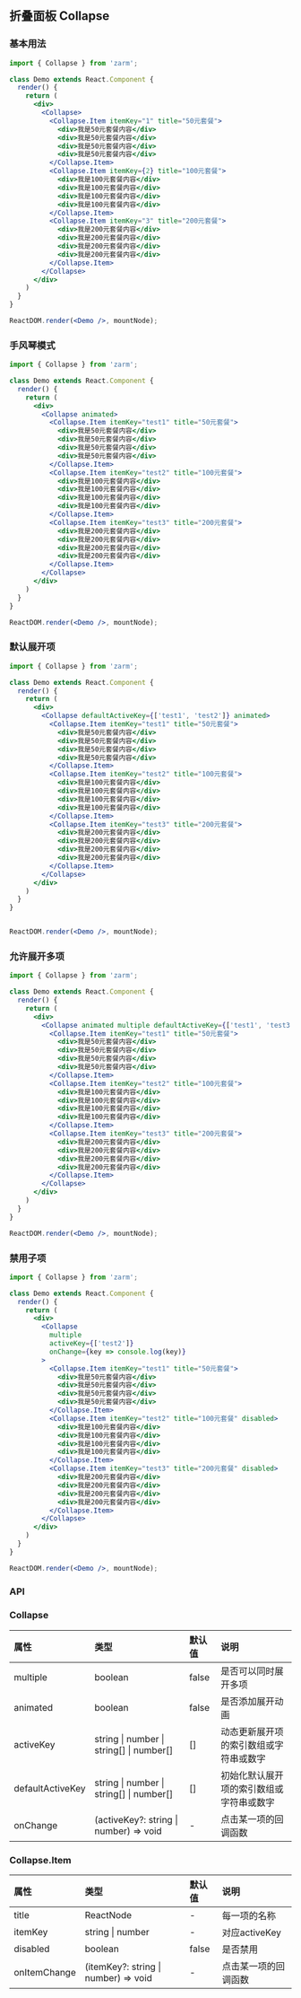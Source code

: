 ## 折叠面板 Collapse



### 基本用法
```jsx
import { Collapse } from 'zarm';

class Demo extends React.Component {
  render() {
    return (
      <div>
        <Collapse>
          <Collapse.Item itemKey="1" title="50元套餐">
            <div>我是50元套餐内容</div>
            <div>我是50元套餐内容</div>
            <div>我是50元套餐内容</div>
            <div>我是50元套餐内容</div>
          </Collapse.Item>
          <Collapse.Item itemKey={2} title="100元套餐">
            <div>我是100元套餐内容</div>
            <div>我是100元套餐内容</div>
            <div>我是100元套餐内容</div>
            <div>我是100元套餐内容</div>
          </Collapse.Item>
          <Collapse.Item itemKey="3" title="200元套餐">
            <div>我是200元套餐内容</div>
            <div>我是200元套餐内容</div>
            <div>我是200元套餐内容</div>
            <div>我是200元套餐内容</div>
          </Collapse.Item>
        </Collapse>
      </div>
    )
  }
}

ReactDOM.render(<Demo />, mountNode);
```



### 手风琴模式
```jsx
import { Collapse } from 'zarm';

class Demo extends React.Component {
  render() {
    return (
      <div>
        <Collapse animated>
          <Collapse.Item itemKey="test1" title="50元套餐">
            <div>我是50元套餐内容</div>
            <div>我是50元套餐内容</div>
            <div>我是50元套餐内容</div>
            <div>我是50元套餐内容</div>
          </Collapse.Item>
          <Collapse.Item itemKey="test2" title="100元套餐">
            <div>我是100元套餐内容</div>
            <div>我是100元套餐内容</div>
            <div>我是100元套餐内容</div>
            <div>我是100元套餐内容</div>
          </Collapse.Item>
          <Collapse.Item itemKey="test3" title="200元套餐">
            <div>我是200元套餐内容</div>
            <div>我是200元套餐内容</div>
            <div>我是200元套餐内容</div>
            <div>我是200元套餐内容</div>
          </Collapse.Item>
        </Collapse>
      </div>
    )
  }
}

ReactDOM.render(<Demo />, mountNode);
```



### 默认展开项
```jsx
import { Collapse } from 'zarm';

class Demo extends React.Component {
  render() {
    return (
      <div>
        <Collapse defaultActiveKey={['test1', 'test2']} animated>
          <Collapse.Item itemKey="test1" title="50元套餐">
            <div>我是50元套餐内容</div>
            <div>我是50元套餐内容</div>
            <div>我是50元套餐内容</div>
            <div>我是50元套餐内容</div>
          </Collapse.Item>
          <Collapse.Item itemKey="test2" title="100元套餐">
            <div>我是100元套餐内容</div>
            <div>我是100元套餐内容</div>
            <div>我是100元套餐内容</div>
            <div>我是100元套餐内容</div>
          </Collapse.Item>
          <Collapse.Item itemKey="test3" title="200元套餐">
            <div>我是200元套餐内容</div>
            <div>我是200元套餐内容</div>
            <div>我是200元套餐内容</div>
            <div>我是200元套餐内容</div>
          </Collapse.Item>
        </Collapse>
      </div>
    )
  }
}


ReactDOM.render(<Demo />, mountNode);
```



### 允许展开多项
```jsx
import { Collapse } from 'zarm';

class Demo extends React.Component {
  render() {
    return (
      <div>
        <Collapse animated multiple defaultActiveKey={['test1', 'test3']}>
          <Collapse.Item itemKey="test1" title="50元套餐">
            <div>我是50元套餐内容</div>
            <div>我是50元套餐内容</div>
            <div>我是50元套餐内容</div>
            <div>我是50元套餐内容</div>
          </Collapse.Item>
          <Collapse.Item itemKey="test2" title="100元套餐">
            <div>我是100元套餐内容</div>
            <div>我是100元套餐内容</div>
            <div>我是100元套餐内容</div>
            <div>我是100元套餐内容</div>
          </Collapse.Item>
          <Collapse.Item itemKey="test3" title="200元套餐">
            <div>我是200元套餐内容</div>
            <div>我是200元套餐内容</div>
            <div>我是200元套餐内容</div>
            <div>我是200元套餐内容</div>
          </Collapse.Item>
        </Collapse>
      </div>
    )
  }
}

ReactDOM.render(<Demo />, mountNode);
```



### 禁用子项
```jsx
import { Collapse } from 'zarm';

class Demo extends React.Component {
  render() {
    return (
      <div>
        <Collapse 
          multiple
          activeKey={['test2']}
          onChange={key => console.log(key)}
        >
          <Collapse.Item itemKey="test1" title="50元套餐">
            <div>我是50元套餐内容</div>
            <div>我是50元套餐内容</div>
            <div>我是50元套餐内容</div>
            <div>我是50元套餐内容</div>
          </Collapse.Item>
          <Collapse.Item itemKey="test2" title="100元套餐" disabled>
            <div>我是100元套餐内容</div>
            <div>我是100元套餐内容</div>
            <div>我是100元套餐内容</div>
            <div>我是100元套餐内容</div>
          </Collapse.Item>
          <Collapse.Item itemKey="test3" title="200元套餐" disabled>
            <div>我是200元套餐内容</div>
            <div>我是200元套餐内容</div>
            <div>我是200元套餐内容</div>
            <div>我是200元套餐内容</div>
          </Collapse.Item>
        </Collapse>
      </div>
    )
  }
}

ReactDOM.render(<Demo />, mountNode);
```



### API

### Collapse
| 属性 | 类型 | 默认值 | 说明 |
| :--- | :--- | :--- | :--- |
| multiple | boolean | false | 是否可以同时展开多项 |
| animated | boolean | false | 是否添加展开动画 |
| activeKey | string \| number \| string[] \| number[] | [] | 动态更新展开项的索引数组或字符串或数字 |
| defaultActiveKey | string \| number \| string[] \| number[] | [] | 初始化默认展开项的索引数组或字符串或数字 |
| onChange | (activeKey?: string \| number) => void | - | 点击某一项的回调函数 |

### Collapse.Item
| 属性 | 类型 | 默认值 | 说明 |
| :--- | :--- | :--- | :--- |
| title | ReactNode | - | 每一项的名称 |
| itemKey | string \| number | - | 对应activeKey |
| disabled | boolean | false | 是否禁用 |
| onItemChange | (itemKey?: string \| number) => void | - | 点击某一项的回调函数 |
